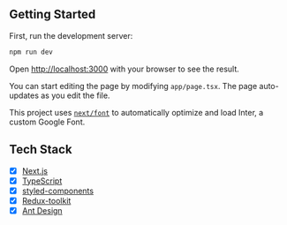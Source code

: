 ## Getting Started

First, run the development server:

```bash
npm run dev
```

Open [http://localhost:3000](http://localhost:3000) with your browser to see the result.

You can start editing the page by modifying `app/page.tsx`. The page auto-updates as you edit the file.

This project uses [`next/font`](https://nextjs.org/docs/basic-features/font-optimization) to automatically optimize and load Inter, a custom Google Font.

## Tech Stack
- [x] [Next.js](https://nextjs.org/)
- [x] [TypeScript](https://www.typescriptlang.org/)
- [x] [styled-components](https://styled-components.com/)
- [x] [Redux-toolkit](https://redux-toolkit.js.org/)
- [x] [Ant Design](https://ant.design/)